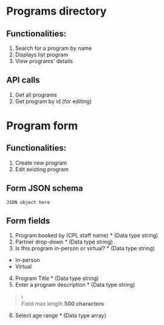 # Programs directory
## Functionalities: 

1. Search for a program by name 
1. Displays list program 
1. View programs' details 

## API calls
1. Get all programs
1. Get program by id (for editing) 

# Program form
## Functionalities: 

1. Create new program
1. Edit existing program

## Form JSON schema 

`JSON object here`
 
## Form fields  

1. Program booked by (CPL staff name) * (Data type string) 
2. Partner drop-down * (Data type string) 
3. Is this program in-person or virtual? * (Data type string)
* In-person 
* Virtual 
4. Program Title * (Data type string) 
5. Enter a program description * (Data type string)  
> :information_source:  
> Field max length **500 characters**
6. Select age range * (Data type array) 